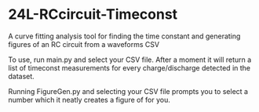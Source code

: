# 24L-RCcircuit-Timeconst
A curve fitting analysis tool for finding the time constant and generating figures of an RC circuit from a waveforms CSV

To use, run main.py and select your CSV file. After a moment it will return a list of timeconst measurements for every charge/discharge detected in the dataset.

Running FigureGen.py and selecting your CSV file prompts you to select a number which it neatly creates a figure of for you.
